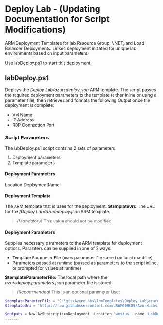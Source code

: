 # Deploy Lab - (Updating Documentation for Script Modifications)
ARM Deployment Templates for lab Resource Group, VNET, and Load Balancer Deployments. 
Linked deployment initiated for unique lab environments based on input parameters.

Use labDeploy.ps1 to start this deployment.

## labDeploy.ps1
Deploys the *Deploy Lab/azuredeploy.json* ARM template. 
The script passes the required deployment parameters to the template (either inline or using a parameter file), then retrieves and formats the following Output once the deployment is complete:
- VM Name
- IP Address
- RDP Connection Port

### Script Parameters
The labDeploy.ps1 script contains 2 sets of parameters
1. Deployment parameters
2. Template parameters

#### Deployment Parameters
Location
DeploymentName

#### Deployment Template
The ARM template that is used for the deployment.
**$templateUri:** The URL for the */Deploy Lab/azuredeploy.json* ARM template. 
> *(Mandatory)* This value should not be modified.

#### Deployment Parameters
Supplies necessary parameters to the ARM template for deployment options.
Paramters can be supplied in one of 2 ways:
- Template Parameter File (uses parameter file stored on local machine)
- Parameters passed at runtime (passed as parameters to the script inline, or prompted for values at runtime)

**$templateParameterFile:** The local path where the *azuredeploy.parameters.json* parameter file is stored.  
> *(Recommended)* This is an optional parameter
Use:
```powershell
$templateParamterFile = "C:\git\AzureLabs\ArmTemplates\Deploy Lab\azuredeploy.parameters.json"
$templateUri = "https://raw.githubusercontent.com/USAF690COS/AzureLabs/master/ArmTemplates/Deploy%20Lab/azuredeploy.json"

$outputs = New-AzSubscriptionDeployment -Location 'westus' -name 'LabDeployTags' -TemplateUri $templateUri -TemplateParameterFile $templateParamterFile
.......
```

